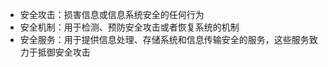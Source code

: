 * 安全攻击：损害信息或信息系统安全的任何行为
* 安全机制：用于检测、预防安全攻击或者恢复系统的机制
* 安全服务：用于提供信息处理、存储系统和信息传输安全的服务，这些服务致力于抵御安全攻击



